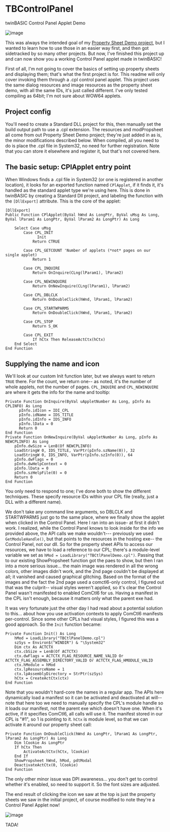 # TBControlPanel
twinBASIC Control Panel Applet Demo

![image](https://github.com/fafalone/TBControlPanel/assets/7834493/96c9f525-bc23-49a9-a617-e44194b28095)

This was always the intended goal of my [Property Sheet Demo project](https://github.com/fafalone/PropsheetDemo), but I wanted to learn how to use those in an easier way first, and then got sidetracked by so many other projects. But now, I've finished this project up and can now show you a working Control Panel applet made in twinBASIC!

First of all, I'm not going to cover the basics of setting up property sheets and displaying them; that's what the first project is for. This readme will only cover invoking them through a .cpl control panel applet. This project uses the same dialog resources and image resources as the property sheet demo, with all the same IDs, it's just called different. I've only tested compiling as 64bit; I'm not sure about WOW64 applets.

## Project config
You'll need to create a Standard DLL project for this, then manually set the build output path to use a .cpl extension. The resources and modPropsheet all come from out Property Sheet Demo project; they're just added in as is, the minor modifications described below. When compiled, all you need to do is place the .cpl file in System32, no need for further registration. Note that you can store it elsewhere and register it, but that's not covered here.


## The basic setup: CPlApplet entry point

When Windows finds a .cpl file in System32 (or one is registered in another location), it looks for an exported function named `CPlApplet`, if it finds it, it's handled as the standard applet type we're using here. This is done in twinBASIC by creating a Standard Dll project, and labeling the function with the `[DllExport]` attribute. This is the core of the applet:

```vba
[DllExport]
Public Function CPlApplet(ByVal hWnd As LongPtr, ByVal uMsg As Long, ByVal lParam1 As LongPtr, ByVal lParam2 As LongPtr) As Long

    Select Case uMsg
        Case CPL_INIT
              Init
            Return CTRUE
        
        Case CPL_GETCOUNT 'Number of applets (*not* pages on our single applet)
            Return 1
            
        Case CPL_INQUIRE
            Return OnInquire(CLng(lParam1), lParam2)
            
        Case CPL_NEWINQUIRE
            Return OnNewInquire(CLng(lParam1), lParam2)
            
        Case CPL_DBLCLK
            Return OnDoubleClick(hWnd, lParam1, lParam2)
            
        Case CPL_STARTWPARMS
            Return OnDoubleClick(hWnd, lParam1, lParam2)
            
        Case CPL_STOP
            Return S_OK
        
        Case CPL_EXIT
            If hCtx Then ReleaseActCtx(hCtx)
    End Select
End Function
```

## Supplying the name and icon

We'll look at our custom Init function later, but we always want to return `TRUE` there. For the count, we return one-- as noted, it's the number of whole applets, not the number of pages. `CPL_INQUIRE` and `CPL_NEWINQUIRE` are where it gets the info for the name and tooltip:

```vba
Private Function OnInquire(ByVal uAppletNumber As Long, pInfo As CPLINFO) As Long
      pInfo.idIcon = IDI_CPL
      pInfo.idName = IDS_TITLE
      pInfo.idInfo = IDS_INFO
      pInfo.lData = 0
      Return 0
End Function
Private Function OnNewInquire(ByVal uAppletNumber As Long, pInfo As NEWCPLINFO) As Long
    pInfo.dwSize = LenB(Of NEWCPLINFO)
    LoadStringW 0, IDS_TITLE, VarPtr(pInfo.szName(0)), 32
    LoadStringW 0, IDS_INFO, VarPtr(pInfo.szInfo(0)), 64
    pInfo.dwFlags = 0
    pInfo.dwHelpContext = 0
    pInfo.lData = 0
    pInfo.szHelpFile(0) = 0
    Return 0
End Function
```

You only need to respond to one; I've done both to show the different techniques. These specify resource IDs within your CPL file (really, just a DLL with a different name). 

We don't take any command line arguments, so DBLCLK and STARTWPARMS just go to the same place, where we finally show the applet when clicked in the Control Panel. Here I ran into an issue- at first it didn't work. I realized, while the Control Panel knows to look inside for the info we provided above, the API calls we make wouldn't--- previously we used `GetModuleHandle()`, but that points to the resources in the hosting exe-- the Control Panel, not our dll. So for the property sheet APIs to access our resources, we have to load a reference to our CPL; there's a module-level variable we set as `hMod = LoadLibrary("TBCtlPanelDemo.cpl")`. Passing that to our existing ShowPropsheet function got the paes to show, but then I ran into a more serious issue... the main image was rendered in all the wrong colors, other images didn't work, and the 2nd page couldn't be displayed at all; it vanished and caused graphical glitching. Based on the format of the images and the fact the 2nd page used a comctl6-only control, I figured out that was the culprit-- visual styles weren't applied, so it's clear the Control Panel wasn't manifested to enabled ComCtl6 for us. Having a manifest in the CPL isn't enough, because it matters only what the parent exe had. 

It was very fortunate just the other day I had read about a potential solution to this... about how you use activation contexts to apply ComCtl6 manifests per-control. Since some other CPLs had visual styles, I figured this was a good approach. So the `Init` function became:

```vba
Private Function Init() As Long
    hMod = LoadLibrary("TBCtlPanelDemo.cpl")
    szSys = Environ$("WINDIR") & "\System32"
    Dim ctx As ACTCTX
    ctx.cbSize = LenB(Of ACTCTX)
    ctx.dwFlags = ACTCTX_FLAG_RESOURCE_NAME_VALID Or ACTCTX_FLAG_ASSEMBLY_DIRECTORY_VALID Or ACTCTX_FLAG_HMODULE_VALID
    ctx.hModule = hMod
    ctx.lpResourceName = 1
    ctx.lpAssemblyDirectory = StrPtr(szSys)
    hCtx = CreateActCtx(ctx)
End Function
```

Note that you wouldn't hard-core the names in a regular app. The APIs here dynamically load a manifest so it can be activated and deactivated at will-- note that here too we need to manually specify the CPL's module handle so it loads our manifest, not the parent exe which doesn't have one. When it's active, if it specifies ComCtl6, all calls will use it. The manifest stored in our CPL is "#1", so 1 is pointing to it. `hCtx` is module level, so that we can activate it around our property sheet call:

```vba
Private Function OnDoubleClick(hWnd As LongPtr, lParam1 As LongPtr, lParam2 As LongPtr) As Long
    Dim lCookie As LongPtr
    If hCtx Then
        ActivateActCtx(hCtx, lCookie)
    End If
    ShowPropsheet hWnd, hMod, pdtModal
    DeactivateActCtx(0, lCookie)
End Function
```

The only other minor issue was DPI awareness... you don't get to control whether it's enabled, so need to support it. So the font sizes are adjusted.

The end result of clicking the icon we saw at the top is just the property sheets we saw in the initial project, of course modified to note they're a Control Panel Applet now!

![image](https://github.com/fafalone/TBControlPanel/assets/7834493/3d4dd582-769b-476a-a30a-468b24f3f775)

TADA!


